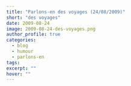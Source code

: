```yaml
---
title: "Parlons-en des voyages (24/08/2009)"
short: "des voyages"
date: 2009-08-24
image: 2009-08-24-des-voyages.png
author_profile: true
categories:
  - blog
  - humour
  - parlons-en
tags:
excerpt: ""
hover: ""
---
```

